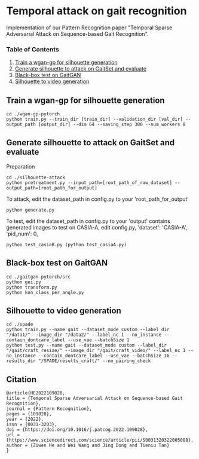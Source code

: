 # Temporal attack on gait recognition

Implementation of our Pattern Recognition paper "Temporal Sparse Adversarial Attack on Sequence-based Gait Recognition".

### Table of Contents  
1) [Train a wgan-gp for silhouette generation](#Train-a-wgan-gp-for-silhouette-generation) <a name="Train-a-wgan-gp-for-silhouette-generation"/>
2) [Generate silhouette to attack on GaitSet and evaluate](#generate-silhouette-to-attack-on-GaitSet-and-evaluate) <a name="generate-silhouette-to-attack-on-GaitSet-and-evaluate"/>
3) [Black-box test on GaitGAN](#Black-box-test-on-GaitGAN) <a name="Black-box-test-on-GaitGAN"/>
4) [Silhouette to video generation](#Silhouette-to-video-generation)  <a name="Silhouette-to-video-generation"/>

## Train a wgan-gp for silhouette generation
```
cd ./wgan-gp-pytorch
python train.py --train_dir [train_dir] --validation_dir [val_dir] --output_path [output_dir] --dim 64 --saving_step 300 --num_workers 8
```

## Generate silhouette to attack on GaitSet and evaluate
Preparation
```
cd ./silhouette-attack
python pretreatment.py --input_path=[root_path_of_raw_dataset] --output_path=[root_path_for_output]
```

To attack, edit the dataset_path in config.py to your 'root_path_for_output'
```
python generate.py
```

To test, edit the dataset_path in config.py to your 'output' contains generated images
to test on CASIA-A, edit config.py, 'dataset': 'CASIA-A', 'pid_num': 0,
```
python test_casiaB.py (python test_casiaA.py)
```

## Black-box test on GaitGAN
```
cd ./gaitgan-pytorch/src
python gei.py
python transform.py
python knn_class_per_angle.py
```

## Silhouette to video generation
```
cd ./spade
python train.py --name gait --dataset_mode custom --label_dir "/data1/" --image_dir "/data2/" --label_nc 1 --no_instance --contain_dontcare_label --use_vae --batchSize 1
python test.py --name gait --dataset_mode custom --label_dir "/gait/craft_resize/" --image_dir "/gait/craft_video/" --label_nc 1 --no_instance --contain_dontcare_label --use_vae --batchSize 16 --results_dir "/SPADE/results_craft/" --no_pairing_check
```

## Citation
```
@article{HE2022109028,
title = {Temporal Sparse Adversarial Attack on Sequence-based Gait Recognition},
journal = {Pattern Recognition},
pages = {109028},
year = {2022},
issn = {0031-3203},
doi = {https://doi.org/10.1016/j.patcog.2022.109028},
url = {https://www.sciencedirect.com/science/article/pii/S0031320322005088},
author = {Ziwen He and Wei Wang and Jing Dong and Tieniu Tan}
}
```

